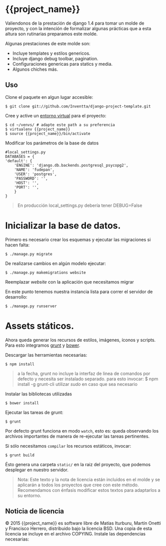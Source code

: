 {{project_name}}
===============


Valiendonos de la prestación de django 1.4 para tomar un molde de proyecto, 
y con la intención de formalizar algunas prácticas que a esta altura son
rutinarias preparamos este molde.

Algunas prestaciones de este molde son:

- Incluye templates y estilos genericos.
- Incluye django debug toolbar, pagination.
- Configuraciones genericas para statics y media.
- Algunos chiches más.

Uso
---------------

Clone el paquete en algun lugar accesible:

    $ git clone git://github.com/Inventta/django-project-template.git

Cree y active un [entorno virtual](http://pypi.python.org/pypi/virtualenv) para el 
proyecto:

    $ cd ~/venvs/ # adapte este path a su preferencia
    $ virtualenv {{project_name}}
    $ source {{project_name}}/bin/activate

Modificar los parámetros de la base de datos

    #local_settings.py
    DATABASES = {
    'default': {
        'ENGINE': 'django.db.backends.postgresql_psycopg2', 
        'NAME': 'fudepan',
        'USER': 'postgres',
        'PASSWORD': '',
        'HOST': '',
        'PORT': '',
        }
    }   

> En producción local_settings.py debería tener DEBUG=False
    
# Inicializar la base de datos.

Primero es necesario crear los esquemas y ejecutar las migraciones si hacen falta:
    
    $ ./manage.py migrate


De realizarse cambios en algún modelo ejecutar:

    $ ./manage.py makemigrations website

Reemplazar *website* con la aplicación que necesitamos migrar

En este punto tenemos nuestra instancia lista para correr el servidor de 
desarrollo:

    $ ./manage.py runserver

# Assets státicos.

Ahora queda generar los recursos de estilos, imágenes, íconos y scripts.
Para esto integramos [grunt](http://gruntjs.com/) y [bower](http://bower.io/).

Descargar las herramientas necesarias:

    $ npm install  

> a la fecha, grunt no incluye la interfaz de linea de comandos por defecto y 
> necesita ser instalado separado.
> para esto invocar:
    $ npm install -g grunt-cli
> utilizar *sudo* en caso que sea necesario

Instalar las bibliotecas utilizadas

    $ bower install

Ejecutar las tareas de grunt:

    $ grunt

Por defecto grunt funciona en modo `watch`, esto es: queda observando los archivos importantes de manera de re-ejecutar las tareas pertinentes.

Si sólo necesitamos `compilar` los recursos estáticos, invocar:

    $ grunt build

Ésto genera una carpeta `static/` en la raiz del proyecto, que podemos desplegar en nuestro servidor.

> Nota: Este texto y la nota de licencia están incluidos en el molde y se 
> aplicarán a todos los proyectos que cree con este método.
> Recomendamos con énfasis modificar estos textos para adaptarlos a su entorno.


Noticia de licencia
---------------
© 2015 
{{project_name}} es software libre de Matías Iturburu, Martín Onetti y Francisco Herrero,
distribuido bajo la licencia BSD. Una copia 
de esta licencia se incluye en el archivo COPYING.
Instale las dependencias necesarias:
